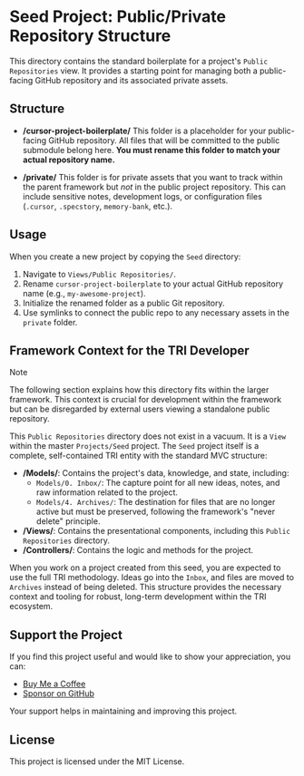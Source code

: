 # Seed Project: Public/Private Repository Structure

This directory contains the standard boilerplate for a project's `Public Repositories` view. It provides a starting point for managing both a public-facing GitHub repository and its associated private assets.

## Structure

-   **/cursor-project-boilerplate/**
    This folder is a placeholder for your public-facing GitHub repository. All files that will be committed to the public submodule belong here. **You must rename this folder to match your actual repository name.**

-   **/private/**
    This folder is for private assets that you want to track within the parent framework but *not* in the public project repository. This can include sensitive notes, development logs, or configuration files (`.cursor`, `.specstory`, `memory-bank`, etc.).

## Usage

When you create a new project by copying the `Seed` directory:

1.  Navigate to `Views/Public Repositories/`.
2.  Rename `cursor-project-boilerplate` to your actual GitHub repository name (e.g., `my-awesome-project`).
3.  Initialize the renamed folder as a public Git repository.
4.  Use symlinks to connect the public repo to any necessary assets in the `private` folder. 

## Framework Context for the TRI Developer

> [!NOTE]
> The following section explains how this directory fits within the larger framework. This context is crucial for development within the framework but can be disregarded by external users viewing a standalone public repository.

This `Public Repositories` directory does not exist in a vacuum. It is a `View` within the master `Projects/Seed` project. The `Seed` project itself is a complete, self-contained TRI entity with the standard MVC structure:

-   **/Models/**: Contains the project's data, knowledge, and state, including:
    -   `Models/0. Inbox/`: The capture point for all new ideas, notes, and raw information related to the project.
    -   `Models/4. Archives/`: The destination for files that are no longer active but must be preserved, following the framework's "never delete" principle.
-   **/Views/**: Contains the presentational components, including this `Public Repositories` directory.
-   **/Controllers/**: Contains the logic and methods for the project.

When you work on a project created from this seed, you are expected to use the full TRI methodology. Ideas go into the `Inbox`, and files are moved to `Archives` instead of being deleted. This structure provides the necessary context and tooling for robust, long-term development within the TRI ecosystem.

## Support the Project

If you find this project useful and would like to show your appreciation, you can:

- [Buy Me a Coffee](https://buymeacoffee.com/pequet)
- [Sponsor on GitHub](https://github.com/sponsors/pequet)

Your support helps in maintaining and improving this project. 

## License

This project is licensed under the MIT License.
